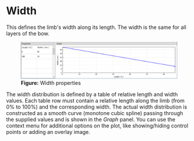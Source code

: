# Width

This defines the limb's width along its length.
The width is the same for all layers of the bow.

<figure>
  <img src="images/screenshots/editor/width.png" style="width:800px">
  <figcaption><b>Figure:</b> Width properties</figcaption>
</figure>

The width distribution is defined by a table of relative length and width values.
Each table row must contain a relative length along the limb (from 0% to 100%) and the corresponding width.
The actual width distribution is constructed as a smooth curve (monotone cubic spline) passing through the supplied values and is shown in the _Graph_ panel.
You can use the context menu for additional options on the plot, like showing/hiding control points or adding an overlay image.
